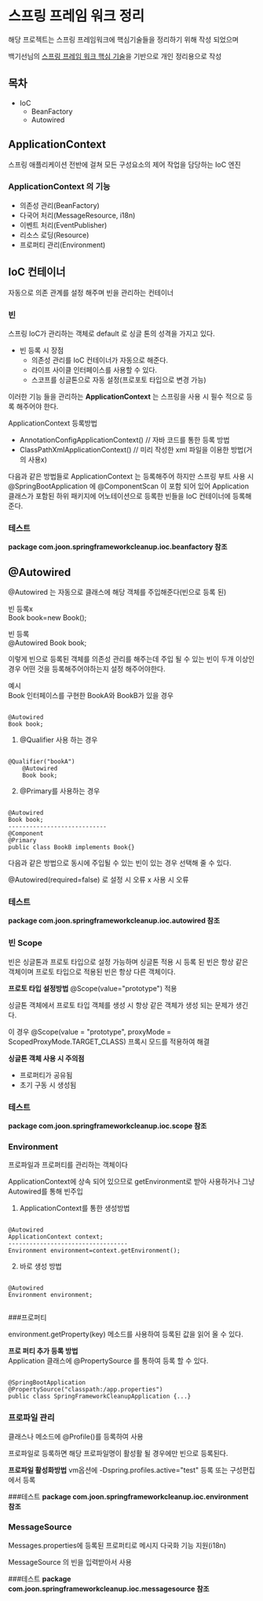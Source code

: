 # 스프링 프레임 워크 정리

해당 프로젝트는 스프링 프레임워크에 핵심기술들을 정리하기 위해 작성 되었으며 

백기선님의 [스프링 프레임 워크 핵심 기술]( https://www.inflearn.com/course/spring-framework_core/dashboard )을 기반으로 개인 정리용으로 작성

## 목차
+ IoC
  + BeanFactory
  + Autowired

## ApplicationContext 
스프링 애플리케이션 전반에 걸쳐 모든 구성요소의 제어 작업을 담당하는 IoC 엔진

### ApplicationContext 의 기능
+ 의존성 관리(BeanFactory)
+ 다국어 처리(MessageResource,  i18n)
+ 이벤트 처리(EventPublisher)
+ 리소스 로딩(Resource)
+ 프로퍼티 관리(Environment)


## IoC 컨테이너
자동으로 의존 관계를 설정 해주며 빈을 관리하는 컨테이너

### 빈
스프링 IoC가 관리하는 객체로 default 로 싱글 톤의 성격을 가지고 있다.

+ 빈 등록 시 장점
  +  의존성 관리를 IoC 컨테이너가 자동으로 해준다.
  +  라이프 사이클 인터페이스를 사용할 수 있다.
  +  스코프를 싱글톤으로 자동 설정(프로포토 타입으로 변경 가능)
    


이러한 기능 들을 관리하는  __ApplicationContext__ 는 스프링을 사용 시 필수 적으로 등록 해주어야 한다.

ApplicationContext 등록방법
+ AnnotationConfigApplicationContext() // 자바 코드를 통한 등록 방법
+ ClassPathXmlApplicationContext() // 미리 작성한 xml 파일을 이용한 방법(거의 사용x)

다음과 같은 방법들로 ApplicationContext 는 등록해주어 하지만 스프링 부트 사용 시 @SpringBootApplication 에
@ComponentScan 이 포함 되어 있어 Application 클래스가 포함된 하위 패키지에 어노테이션으로 등록한 빈들을 IoC 컨테이너에 등록해준다.

###  테스트
__package com.joon.springframeworkcleanup.ioc.beanfactory 참조__

## @Autowired
@Autowired 는 자동으로 클래스에 해당 객체를 주입해준다(빈으로 등록 된)


빈 등록x <br>
Book book=new Book();

빈 등록 <br>
@Autowired
Book book;

이렇게 빈으로 등록된 객체를 의존성 관리를 해주는데  주입 될 수 있는 빈이 두개 이상인 경우 
어떤 것을 등록해주어야하는지 설정 해주어야한다.

예시<br>
Book 인터페이스를 구현한 BookA와 BookB가 있을 경우<br>
<pre><code>
@Autowired
Book book;
</code></pre>


1. @Qualifier 사용 하는 경우
<pre><code>
@Qualifier("bookA")
    @Autowired
    Book book;
</code></pre>
2. @Primary를 사용하는 경우
<pre><code>
@Autowired
Book book;
----------------------------
@Component
@Primary
public class BookB implements Book{}
</code></pre>

다음과 같은 방법으로 동시에 주입될 수 있는 빈이 있는 경우 선택해 줄 수 있다.


@Autowired(required=false) 로 설정 시 오류 x 사용 시 오류
### 테스트
__package com.joon.springframeworkcleanup.ioc.autowired 참조__


### 빈 Scope

빈은 싱글톤과 프로토 타입으로 설정 가능하며 싱글톤 적용 시 등록 된 빈은 항상 같은 객체이며
프로토 타입으로 적용된 빈은 항상 다른 객체이다.

**프로토 타입 설정방법**
@Scope(value="prototype") 적용


싱글톤 객체에서 프로토 타입 객체를 생성 시 항상 같은 객체가 생성 되는 문제가 생긴다.

이 경우  @Scope(value = "prototype", proxyMode = ScopedProxyMode.TARGET_CLASS)
프록시 모드를 적용하여 해결

**싱글톤 객체 사용 시 주의점**
+ 프로퍼티가 공유됨
+ 초기 구동 시 생성됨

### 테스트
__package com.joon.springframeworkcleanup.ioc.scope 참조__



### Environment
프로파일과 프로퍼티를 관리하는 객체이다

ApplicationContext에 상속 되어 있으므로 getEnvironment로 받아 사용하거나
그냥 Autowired를 통해 빈주입

1. ApplicationContext를 통한 생성방법
<pre><code>
@Autowired
ApplicationContext context;
----------------------------------
Environment environment=context.getEnvironment();
</code></pre>
2. 바로 생성 방법
<pre><code>
@Autowired
Environment environment;

</code></pre>

###프로퍼티 

environment.getProperty(key) 메소드를 사용하여 등록된 값을 읽어 올 수 있다.

**프로 퍼티 추가 등록 방법** <br>
Application 클래스에 @PropertySource 를 통하여 등록 할 수 있다.
<pre><code>
@SpringBootApplication
@PropertySource("classpath:/app.properties")
public class SpringFrameworkCleanupApplication {...}
</code></pre>


### 프로파일 관리 

클래스나 메소드에 @Profile()를 등록하여 사용

프로파일로 등록하면 해당 프로파일명이 활성활 될 경우에만 빈으로 등록된다.

**프로파일 활성화방법**
vm옵션에 -Dspring.profiles.active="test" 등록
또는 구성편집에서 등록


###테스트
__package com.joon.springframeworkcleanup.ioc.environment 참조__


### MessageSource
Messages.properties에 등록된 프로퍼티로 메시지 다국화 기능 지원(i18n)

MessageSource 의 빈을 입력받아서 사용

###테스트
__package com.joon.springframeworkcleanup.ioc.messagesource 참조__


